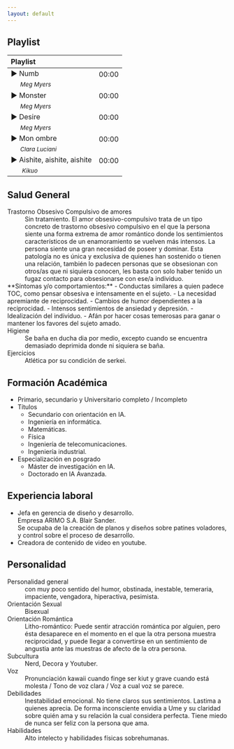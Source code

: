 ```yaml
---
layout: default
---
```

## Playlist

| Playlist |   | 
|:----------------------|:------------------|
| ► Numb  <br> &nbsp;&nbsp;&nbsp;&nbsp;&nbsp;<sub>_Meg Myers_ </sub> | 00:00 <br>&nbsp; |
| ► Monster  <br> &nbsp;&nbsp;&nbsp;&nbsp;&nbsp;<sub>_Meg Myers_ </sub>  | 00:00 <br>&nbsp; |
| ► Desire  <br> &nbsp;&nbsp;&nbsp;&nbsp;&nbsp;<sub>_Meg Myers_ </sub>  | 00:00 <br>&nbsp; |
| ► Mon ombre  <br> &nbsp;&nbsp;&nbsp;&nbsp;&nbsp;<sub>_Clara Luciani_ </sub>| 00:00<br> &nbsp; |
| ► Aishite, aishite, aishite  <br>&nbsp;&nbsp;&nbsp;&nbsp;&nbsp; <sub>_Kikuo_</sub> | 00:00 <br>&nbsp; |



## Salud General
<dt>Trastorno Obsesivo Compulsivo de amores</dt> <dd>Sin tratamiento.
El amor obsesivo-compulsivo trata de un tipo concreto de trastorno obsesivo compulsivo en el que la persona siente una forma extrema de amor romántico donde los sentimientos característicos de un enamoramiento se vuelven más intensos. La persona siente una gran necesidad de poseer y dominar.
Esta patología no es única y exclusiva de quienes han sostenido o tienen una relación, también lo padecen personas que se obsesionan con otros/as que ni siquiera conocen, les basta con solo haber tenido un fugaz contacto para obsesionarse con ese/a individuo.</dd>
**Síntomas y/o comportamientos:**
- Conductas similares a quien padece TOC, como pensar obsesiva e intensamente en el sujeto.
- La necesidad apremiante de reciprocidad.
- Cambios de humor dependientes a la reciprocidad.
- Intensos sentimientos de ansiedad y depresión.
- Idealización del individuo.
- Afán por hacer cosas temerosas para ganar o mantener los favores del sujeto amado. 
<dt>Higiene</dt> <dd>Se baña en ducha dia por medio, excepto cuando se encuentra demasiado deprimida donde ni siquiera se baña. </dd>
<dt>Ejercicios</dt> <dd>Atlética por su condición de serkei.  </dd>


## Formación Académica
- Primario, secundario y Universitario completo / Incompleto
- Títulos
  - Secundario con orientación en IA.
  - Ingeniería en informática.
  - Matemáticas.
  - Física 
  - Ingeniería de telecomunicaciones.
  - Ingeniería industrial.
- Especialización en posgrado 
  - Máster de investigación en IA. 
  - Doctorado en IA Avanzada.

## Experiencia laboral
- Jefa en gerencia de diseño y desarrollo. <br>Empresa ARIMO S.A. Blair Sander. <br>Se ocupaba de la creación de planos y diseños sobre patines voladores, y control sobre el proceso de desarrollo. 
- Creadora de contenido de video en youtube.

## Personalidad
<dt>Personalidad general</dt> <dd>con muy poco sentido del humor, obstinada, inestable, temeraria, impaciente, vengadora, hiperactiva, pesimista.</dd>
<dt>Orientación Sexual</dt> <dd>Bisexual</dd>
<dt>Orientación Romántica</dt> <dd>  
Litho-romántico: Puede sentir atracción romántica por alguien, pero ésta desaparece en el momento en el que la otra persona muestra reciprocidad, y puede llegar a convertirse en un sentimiento de angustia ante las muestras de afecto de la otra persona.</dd>
<dt>Subcultura</dt> <dd>Nerd, Decora y Youtuber.</dd>
<dt>Voz</dt> <dd>Pronunciación kawaii cuando finge ser kiut y grave cuando está molesta / Tono de voz clara / Voz a cual voz se parece.</dd>
<dt>Debilidades</dt> <dd>Inestabilidad emocional. No tiene claros sus sentimientos. Lastima a quienes aprecia. De forma inconsciente envidia a Ume y su claridad sobre quién ama y su relación la cual considera perfecta. Tiene miedo de nunca ser feliz con la persona que ama.</dd>
<dt>Habilidades</dt><dd> Alto intelecto y habilidades físicas sobrehumanas. </dd>
